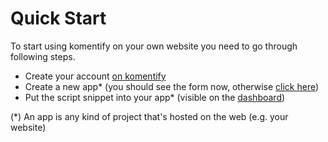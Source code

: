 # Quick Start

To start using komentify on your own website you need to go through following steps.

* Create your account [on komentify](https://www.komentify.io/sign-up)
* Create a new app* (you should see the form now, otherwise [click here](https://www.komentify.io/apps/add))
* Put the script snippet into your app* (visible on the [dashboard](https://www.komentify.io/))


(*) An app is any kind of project that's hosted on the web (e.g. your website)


